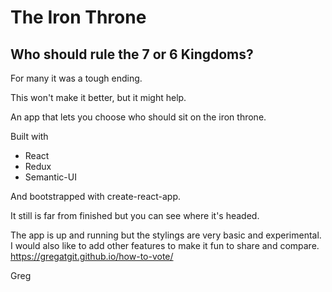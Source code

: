 # The Iron Throne

## Who should rule the 7 or 6 Kingdoms?

For many it was a tough ending.

This won&#39;t make it better, but it might help.

An app that lets you choose who should sit on the iron throne.

Built with

- React
- Redux
- Semantic-UI

And bootstrapped with create-react-app.

It still is far from finished but you can see where it&#39;s headed.

The app is up and running but the stylings are very basic and experimental. 
I would also like to add other features to make it fun to share and compare.
https://gregatgit.github.io/how-to-vote/

Greg
